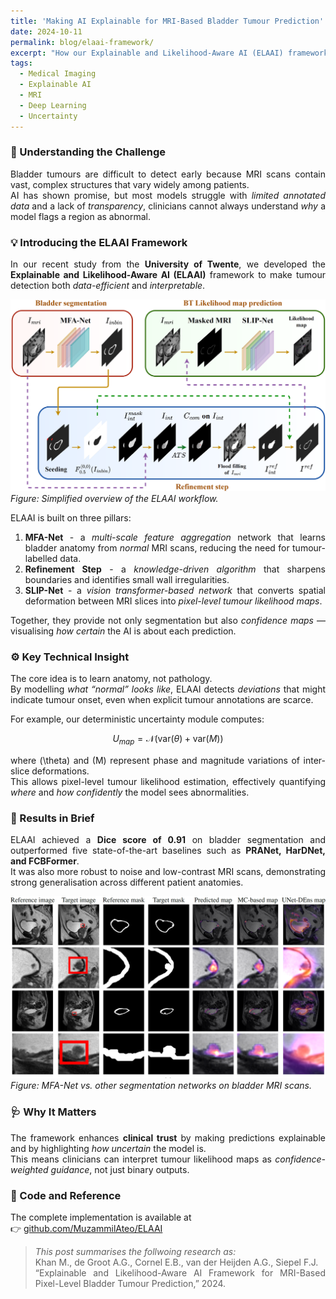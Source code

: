 ```yaml
---
title: 'Making AI Explainable for MRI-Based Bladder Tumour Prediction'
date: 2024-10-11
permalink: blog/elaai-framework/
excerpt: "How our Explainable and Likelihood-Aware AI (ELAAI) framework improves tumour prediction in MRI scans while ensuring transparency and clinical trust."
tags:
  - Medical Imaging
  - Explainable AI
  - MRI
  - Deep Learning
  - Uncertainty
---
```


<div style="text-align:justify;" markdown="1">

### 🧠 Understanding the Challenge
Bladder tumours are difficult to detect early because MRI scans contain vast, complex structures that vary widely among patients.  
AI has shown promise, but most models struggle with *limited annotated data* and a lack of *transparency*, clinicians cannot always understand *why* a model flags a region as abnormal.

### 💡 Introducing the ELAAI Framework
In our recent study from the **University of Twente**, we developed the **Explainable and Likelihood-Aware AI (ELAAI)** framework to make tumour detection both *data-efficient* and *interpretable*.

![ELAAI Overview](/images/blogs/elaai_overview.png)
*Figure: Simplified overview of the ELAAI workflow.*

ELAAI is built on three pillars:

1. **MFA-Net** - a *multi-scale feature aggregation* network that learns bladder anatomy from *normal* MRI scans, reducing the need for tumour-labelled data.  
2. **Refinement Step** - a *knowledge-driven algorithm* that sharpens boundaries and identifies small wall irregularities.  
3. **SLIP-Net** - a *vision transformer-based network* that converts spatial deformation between MRI slices into *pixel-level tumour likelihood maps*.

Together, they provide not only segmentation but also *confidence maps* — visualising *how certain* the AI is about each prediction.

### ⚙️ Key Technical Insight
The core idea is to learn anatomy, not pathology.  
By modelling *what “normal” looks like*, ELAAI detects *deviations* that might indicate tumour onset, even when explicit tumour annotations are scarce.

For example, our deterministic uncertainty module computes:

$$
U_{map} = \mathcal{N}\big( \text{var}(\theta) + \text{var}(M) \big)
$$

where \(\theta\) and \(M\) represent phase and magnitude variations of inter-slice deformations.  
This allows pixel-level tumour likelihood estimation, effectively quantifying *where* and *how confidently* the model sees abnormalities.

### 🔬 Results in Brief
ELAAI achieved a **Dice score of 0.91** on bladder segmentation and outperformed five state-of-the-art baselines such as **PRANet, HarDNet, and FCBFormer**.  
It was also more robust to noise and low-contrast MRI scans, demonstrating strong generalisation across different patient anatomies.

![Results comparison](/images/blogs/elaai_results.png)
*Figure: MFA-Net vs. other segmentation networks on bladder MRI scans.*

### 🩺 Why It Matters
The framework enhances **clinical trust** by making predictions explainable and by highlighting *how uncertain* the model is.  
This means clinicians can interpret tumour likelihood maps as *confidence-weighted guidance*, not just binary outputs.

### 🔗 Code and Reference
The complete implementation is available at  
👉 [github.com/MuzammilAteo/ELAAI](https://github.com/MuzammilAteo/ELAAI)

> _This post summarises the follwoing research as:_  
> Khan M., de Groot A.G., Cornel E.B., van der Heijden A.G., Siepel F.J.  
> “Explainable and Likelihood-Aware AI Framework for MRI-Based Pixel-Level Bladder Tumour Prediction,” 2024.

</div>
